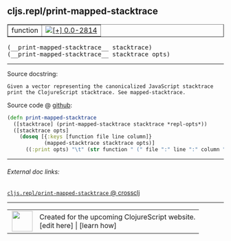 ## cljs.repl/print-mapped-stacktrace



 <table border="1">
<tr>
<td>function</td>
<td><a href="https://github.com/cljsinfo/cljs-api-docs/tree/0.0-2814"><img valign="middle" alt="[+] 0.0-2814" title="Added in 0.0-2814" src="https://img.shields.io/badge/+-0.0--2814-lightgrey.svg"></a> </td>
</tr>
</table>


 <samp>
(__print-mapped-stacktrace__ stacktrace)<br>
</samp>
 <samp>
(__print-mapped-stacktrace__ stacktrace opts)<br>
</samp>

---





Source docstring:

```
Given a vector representing the canonicalized JavaScript stacktrace
print the ClojureScript stacktrace. See mapped-stacktrace.
```


Source code @ [github](https://github.com/clojure/clojurescript/blob/r2911/src/clj/cljs/repl.clj#L262-L269):

```clj
(defn print-mapped-stacktrace
  ([stacktrace] (print-mapped-stacktrace stacktrace *repl-opts*))
  ([stacktrace opts]
    (doseq [{:keys [function file line column]}
            (mapped-stacktrace stacktrace opts)]
      ((:print opts) "\t" (str function " (" file ":" line ":" column ")")))))
```

<!--
Repo - tag - source tree - lines:

 <pre>
clojurescript @ r2911
└── src
    └── clj
        └── cljs
            └── <ins>[repl.clj:262-269](https://github.com/clojure/clojurescript/blob/r2911/src/clj/cljs/repl.clj#L262-L269)</ins>
</pre>

-->

---



###### External doc links:

[`cljs.repl/print-mapped-stacktrace` @ crossclj](http://crossclj.info/fun/cljs.repl/print-mapped-stacktrace.html)<br>

---

 <table>
<tr><td>
<img valign="middle" align="right" width="48px" src="http://i.imgur.com/Hi20huC.png">
</td><td>
Created for the upcoming ClojureScript website.<br>
[edit here] | [learn how]
</td></tr></table>

[edit here]:https://github.com/cljsinfo/cljs-api-docs/blob/master/cljsdoc/cljs.repl/print-mapped-stacktrace.cljsdoc
[learn how]:https://github.com/cljsinfo/cljs-api-docs/wiki/cljsdoc-files

<!--

This information was too distracting to show to readers, but I'll leave it
commented here since it is helpful to:

- pretty-print the data used to generate this document
- and show how to retrieve that data



The API data for this symbol:

```clj
{:ns "cljs.repl",
 :name "print-mapped-stacktrace",
 :signature ["[stacktrace]" "[stacktrace opts]"],
 :history [["+" "0.0-2814"]],
 :type "function",
 :full-name-encode "cljs.repl/print-mapped-stacktrace",
 :source {:code "(defn print-mapped-stacktrace\n  ([stacktrace] (print-mapped-stacktrace stacktrace *repl-opts*))\n  ([stacktrace opts]\n    (doseq [{:keys [function file line column]}\n            (mapped-stacktrace stacktrace opts)]\n      ((:print opts) \"\\t\" (str function \" (\" file \":\" line \":\" column \")\")))))",
          :title "Source code",
          :repo "clojurescript",
          :tag "r2911",
          :filename "src/clj/cljs/repl.clj",
          :lines [262 269]},
 :full-name "cljs.repl/print-mapped-stacktrace",
 :docstring "Given a vector representing the canonicalized JavaScript stacktrace\nprint the ClojureScript stacktrace. See mapped-stacktrace."}

```

Retrieve the API data for this symbol:

```clj
;; from Clojure REPL
(require '[clojure.edn :as edn])
(-> (slurp "https://raw.githubusercontent.com/cljsinfo/cljs-api-docs/catalog/cljs-api.edn")
    (edn/read-string)
    (get-in [:symbols "cljs.repl/print-mapped-stacktrace"]))
```

-->
